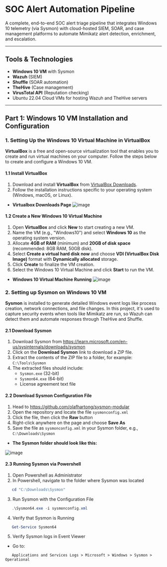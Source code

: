 # SOC Alert Automation Pipeline

A complete, end-to-end SOC alert triage pipeline that integrates Windows 10 telemetry (via Sysmon) with cloud-hosted SIEM, SOAR, and case management platforms to automate Mimikatz alert detection, enrichment, and escalation.

---

## Tools & Technologies

- **Windows 10 VM** with Sysmon
- **Wazuh** (SIEM)
- **Shuffle** (SOAR automation)
- **TheHive** (Case management)
- **VirusTotal API** (Reputation checking)
- Ubuntu 22.04 Cloud VMs for hosting Wazuh and TheHive servers

---

## Part 1: Windows 10 VM Installation and Configuration

### 1. Setting Up the Windows 10 Virtual Machine in VirtualBox

**VirtualBox** is a free and open-source virtualization tool that enables you to create and run virtual machines on your computer. Follow the steps below to create and configure a Windows 10 VM.

#### 1.1 Install VirtualBox
1. Download and install **VirtualBox** from [VirtualBox Downloads](https://www.virtualbox.org/wiki/Downloads).
2. Follow the installation instructions specific to your operating system (Windows, macOS, or Linux).

- **Virtualbox Downloads Page**
![image](https://github.com/user-attachments/assets/2d9c2ff8-adab-4eb7-892b-7e5dea98cf99)

#### 1.2 Create a New Windows 10 Virtual Machine
1. Open **VirtualBox** and click **New** to start creating a new VM.
2. Name the VM (e.g., "Windows10") and select **Windows 10** as the operating system version.
3. Allocate **4GB of RAM** (minimum) and **20GB of disk space** (recommended: 8GB RAM, 50GB disk).
4. Select **Create a virtual hard disk now** and choose **VDI (VirtualBox Disk Image)** format with **Dynamically allocated** storage.
5. Click **Create** to finalize the VM creation.
6. Select the Windows 10 Virtual Machine and click **Start** to run the VM.

- **Windows 10 Virtual Machine Running**
![image](https://github.com/user-attachments/assets/506d1411-27de-4d89-bfc7-c055f131641e)

### 2. Setting up Sysmon on Windows 10 VM 

**Sysmon** is installed to generate detailed Windows event logs like process creation, network connections, and file changes. In this project, it's used to capture security events when tools like Mimikatz are run, so Wazuh can detect them and automate responses through TheHive and Shuffle.

#### 2.1 Download Sysmon

1. Download Sysmon from https://learn.microsoft.com/en-us/sysinternals/downloads/sysmon
2. Click on the **Download Sysmon** link to download a ZIP file.
3. Extract the contents of the ZIP file to a folder, for example: `C:\Tools\Sysmon`
4. The extracted files should include:
     - `Sysmon.exe` (32-bit)
     - `Sysmon64.exe` (64-bit)
     - License agreement text file

#### 2.2 Download Sysmon Configuration File

1. Head to https://github.com/olafhartong/sysmon-modular
2. Open the repository and locate the file `sysmonconfig.xml`
3. Click the file, then click the **Raw** button
4. Right-click anywhere on the page and choose **Save As**
5. Save the file as `sysmonconfig.xml` in your Sysmon folder, e.g., `C:\Downloads\Sysmon`

- **The Sysmon folder should look like this:**

![image](https://github.com/user-attachments/assets/96ec249f-129b-476d-be6a-4aa09b07efa3)

#### 2.3 Running Sysmon via Powershell

1. Open Powershell as Administrator
2. In Powershell, navigate to the folder where Sysmon was located
```powershell
   cd "C:\Downloads\Sysmon"
```
3. Run Sysmon with the Configuration File
```powershell
   .\Sysmon64.exe -i sysmonconfig.xml
```
4. Verify that Sysmon is Running
```powershell
   Get-Service Sysmon64
```
5. Verify Sysmon logs in Event Viewer

- Go to:
```Settings
   Applications and Services Logs > Microsoft > Windows > Sysmon > Operational
```

